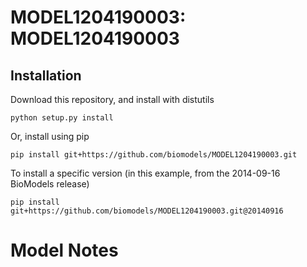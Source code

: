 # MODEL1204190003: MODEL1204190003

## Installation

Download this repository, and install with distutils

`python setup.py install`

Or, install using pip

`pip install git+https://github.com/biomodels/MODEL1204190003.git`

To install a specific version (in this example, from the 2014-09-16 BioModels release)

`pip install git+https://github.com/biomodels/MODEL1204190003.git@20140916`


# Model Notes



